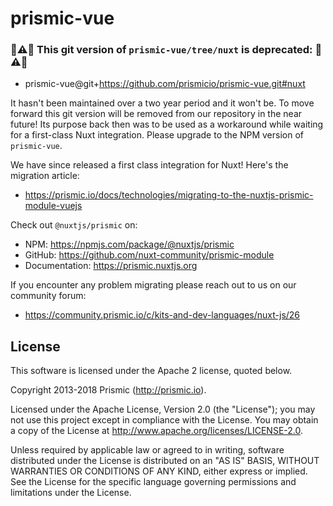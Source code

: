 # prismic-vue

### **🚨⚠🚨 This git version of `prismic-vue/tree/nuxt` is deprecated: 🚨⚠🚨**

- prismic-vue@git+https://github.com/prismicio/prismic-vue.git#nuxt

It hasn't been maintained over a two year period and it won't be. To
move forward this git version will be removed from our repository in
the near future! Its purpose back then was to be used as a workaround
while waiting for a first-class Nuxt integration. Please upgrade to
the NPM version of `prismic-vue`.

We have since released a first class integration for Nuxt! Here's the
migration article:

- https://prismic.io/docs/technologies/migrating-to-the-nuxtjs-prismic-module-vuejs

Check out `@nuxtjs/prismic` on:

- NPM: https://npmjs.com/package/@nuxtjs/prismic
- GitHub: https://github.com/nuxt-community/prismic-module
- Documentation: https://prismic.nuxtjs.org

If you encounter any problem migrating please reach out to us on our
community forum:

- https://community.prismic.io/c/kits-and-dev-languages/nuxt-js/26

## License

This software is licensed under the Apache 2 license, quoted below.

Copyright 2013-2018 Prismic (http://prismic.io).

Licensed under the Apache License, Version 2.0 (the "License"); you may not use this project except in compliance with the License. You may obtain a copy of the License at http://www.apache.org/licenses/LICENSE-2.0.

Unless required by applicable law or agreed to in writing, software distributed under the License is distributed on an "AS IS" BASIS, WITHOUT WARRANTIES OR CONDITIONS OF ANY KIND, either express or implied. See the License for the specific language governing permissions and limitations under the License.
